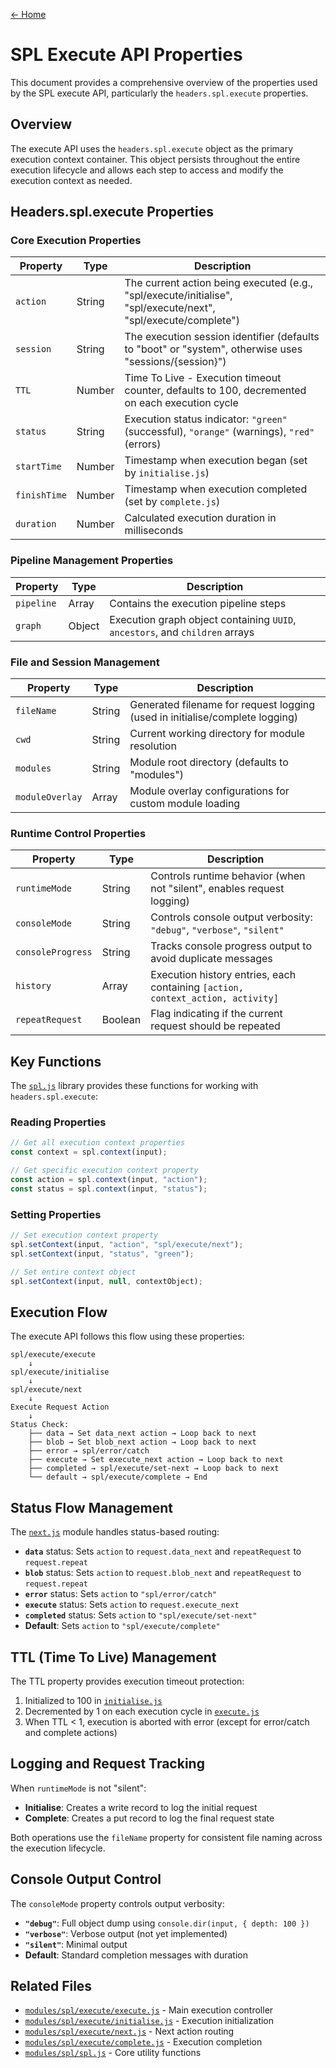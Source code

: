 [← Home](../README.md)

# SPL Execute API Properties

This document provides a comprehensive overview of the properties used by the SPL execute API, particularly the `headers.spl.execute` properties.

## Overview

The execute API uses the `headers.spl.execute` object as the primary execution context container. This object persists throughout the entire execution lifecycle and allows each step to access and modify the execution context as needed.

## Headers.spl.execute Properties

### Core Execution Properties

| Property | Type | Description |
|----------|------|-------------|
| `action` | String | The current action being executed (e.g., "spl/execute/initialise", "spl/execute/next", "spl/execute/complete") |
| `session` | String | The execution session identifier (defaults to "boot" or "system", otherwise uses "sessions/{session}") |
| `TTL` | Number | Time To Live - Execution timeout counter, defaults to 100, decremented on each execution cycle |
| `status` | String | Execution status indicator: `"green"` (successful), `"orange"` (warnings), `"red"` (errors) |
| `startTime` | Number | Timestamp when execution began (set by `initialise.js`) |
| `finishTime` | Number | Timestamp when execution completed (set by `complete.js`) |
| `duration` | Number | Calculated execution duration in milliseconds |

### Pipeline Management Properties

| Property | Type | Description |
|----------|------|-------------|
| `pipeline` | Array | Contains the execution pipeline steps |
| `graph` | Object | Execution graph object containing `UUID`, `ancestors`, and `children` arrays |

### File and Session Management

| Property | Type | Description |
|----------|------|-------------|
| `fileName` | String | Generated filename for request logging (used in initialise/complete logging) |
| `cwd` | String | Current working directory for module resolution |
| `modules` | String | Module root directory (defaults to "modules") |
| `moduleOverlay` | Array | Module overlay configurations for custom module loading |

### Runtime Control Properties

| Property | Type | Description |
|----------|------|-------------|
| `runtimeMode` | String | Controls runtime behavior (when not "silent", enables request logging) |
| `consoleMode` | String | Controls console output verbosity: `"debug"`, `"verbose"`, `"silent"` |
| `consoleProgress` | String | Tracks console progress output to avoid duplicate messages |
| `history` | Array | Execution history entries, each containing `[action, context_action, activity]` |
| `repeatRequest` | Boolean | Flag indicating if the current request should be repeated |

## Key Functions

The [`spl.js`](../modules/spl/spl.js) library provides these functions for working with `headers.spl.execute`:

### Reading Properties
```javascript
// Get all execution context properties
const context = spl.context(input);

// Get specific execution context property
const action = spl.context(input, "action");
const status = spl.context(input, "status");
```

### Setting Properties
```javascript
// Set execution context property
spl.setContext(input, "action", "spl/execute/next");
spl.setContext(input, "status", "green");

// Set entire context object
spl.setContext(input, null, contextObject);
```

## Execution Flow

The execute API follows this flow using these properties:

```
spl/execute/execute
    ↓
spl/execute/initialise
    ↓
spl/execute/next
    ↓
Execute Request Action
    ↓
Status Check:
    ├── data → Set data_next action → Loop back to next
    ├── blob → Set blob_next action → Loop back to next
    ├── error → spl/error/catch
    ├── execute → Set execute_next action → Loop back to next
    ├── completed → spl/execute/set-next → Loop back to next
    └── default → spl/execute/complete → End
```

## Status Flow Management

The [`next.js`](../modules/spl/execute/next.js) module handles status-based routing:

- **`data`** status: Sets `action` to `request.data_next` and `repeatRequest` to `request.repeat`
- **`blob`** status: Sets `action` to `request.blob_next` and `repeatRequest` to `request.repeat`
- **`error`** status: Sets `action` to `"spl/error/catch"`
- **`execute`** status: Sets `action` to `request.execute_next`
- **`completed`** status: Sets `action` to `"spl/execute/set-next"`
- **Default**: Sets `action` to `"spl/execute/complete"`

## TTL (Time To Live) Management

The TTL property provides execution timeout protection:

1. Initialized to 100 in [`initialise.js`](../modules/spl/execute/initialise.js)
2. Decremented by 1 on each execution cycle in [`execute.js`](../modules/spl/execute/execute.js)
3. When TTL < 1, execution is aborted with error (except for error/catch and complete actions)

## Logging and Request Tracking

When `runtimeMode` is not "silent":

- **Initialise**: Creates a write record to log the initial request
- **Complete**: Creates a put record to log the final request state

Both operations use the `fileName` property for consistent file naming across the execution lifecycle.

## Console Output Control

The `consoleMode` property controls output verbosity:

- **`"debug"`**: Full object dump using `console.dir(input, { depth: 100 })`
- **`"verbose"`**: Verbose output (not yet implemented)
- **`"silent"`**: Minimal output
- **Default**: Standard completion messages with duration

## Related Files

- [`modules/spl/execute/execute.js`](../modules/spl/execute/execute.js) - Main execution controller
- [`modules/spl/execute/initialise.js`](../modules/spl/execute/initialise.js) - Execution initialization
- [`modules/spl/execute/next.js`](../modules/spl/execute/next.js) - Next action routing
- [`modules/spl/execute/complete.js`](../modules/spl/execute/complete.js) - Execution completion
- [`modules/spl/spl.js`](../modules/spl/spl.js) - Core utility functions